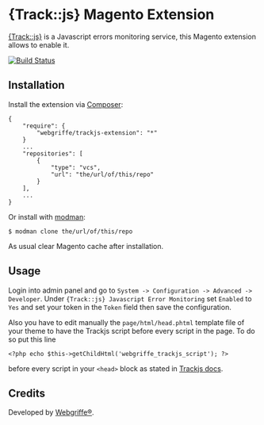 {Track::js} Magento Extension
=============================

[{Track::js}](https://trackjs.com/) is a Javascript errors monitoring service, this Magento extension allows to enable it.

[![Build Status](https://travis-ci.org/webgriffe/trackjs-extension.svg?branch=master)](https://travis-ci.org/webgriffe/trackjs-extension)

Installation
------------

Install the extension via [Composer](https://getcomposer.org/):

	{
		"require": {
			"webgriffe/trackjs-extension": "*"
		}
    	...
	    "repositories": [
    	    {
        	    "type": "vcs",
            	"url": "the/url/of/this/repo"
        	}
	    ],
    	...
	}

Or install with [modman](https://github.com/colinmollenhour/modman):
	
	$ modman clone the/url/of/this/repo
	
As usual clear Magento cache after installation.

Usage
-----

Login into admin panel and go to `System -> Configuration -> Advanced -> Developer`. Under `{Track::js} Javascript Error Monitoring` set `Enabled` to `Yes` and set your token in the `Token` field then save the configuration.

Also you have to edit manually the `page/html/head.phtml` template file of your theme to have the Trackjs script before every script in the page. To do so put this line

	<?php echo $this->getChildHtml('webgriffe_trackjs_script'); ?>

before every script in your `<head>` block as stated in [Trackjs docs](https://my.trackjs.com/install?).

Credits
-------

Developed by [Webgriffe®](http://www.webgriffe.com).